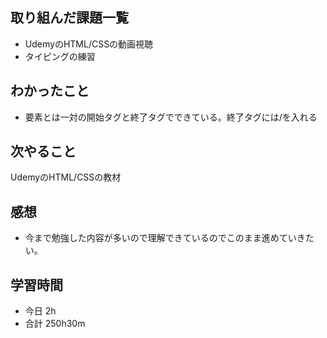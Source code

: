 ## 取り組んだ課題一覧
-  UdemyのHTML/CSSの動画視聴
- タイピングの練習
## わかったこと
- 要素とは一対の開始タグと終了タグでできている。終了タグには/を入れる
## 次やること
UdemyのHTML/CSSの教材
## 感想
-  今まで勉強した内容が多いので理解できているのでこのまま進めていきたい。
## 学習時間
- 今日 2h
- 合計 250h30m